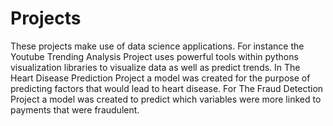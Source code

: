 # Projects
These projects make use of data science applications. For instance the Youtube Trending Analysis Project uses powerful tools within pythons visualization libraries to visualize data as well as predict trends. In The Heart Disease Prediction Project a model was created for the purpose of predicting factors that would lead to heart disease. For The Fraud Detection Project a model was created to predict which variables were more linked to payments that were fraudulent. 
